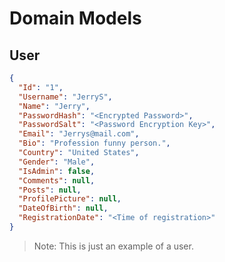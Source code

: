 # Domain Models

## User

```json
{
  "Id": "1",
  "Username": "JerryS",
  "Name": "Jerry",
  "PasswordHash": "<Encrypted Password>",
  "PasswordSalt": "<Password Encryption Key>",
  "Email": "Jerrys@mail.com",
  "Bio": "Profession funny person.",
  "Country": "United States",
  "Gender": "Male",
  "IsAdmin": false,
  "Comments": null,
  "Posts": null,
  "ProfilePicture": null,
  "DateOfBirth": null,
  "RegistrationDate": "<Time of registration>"
}
```

> Note: This is just an example of a user.
